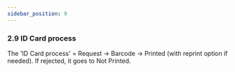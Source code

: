 ```yaml
---
sidebar_position: 9
---
```

### 2.9 ID Card process

The 'ID Card process' = Request → Barcode → Printed (with reprint option if needed).
If rejected, it goes to Not Printed.